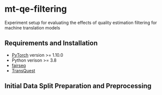 # mt-qe-filtering
Experiment setup for evaluating the effects of quality estimation filtering for machine translation models

## Requirements and Installation
- [PyTorch](https://pytorch.org/) version >= 1.10.0
- Python verison >= 3.8
- [fairseq](https://github.com/facebookresearch/fairseq)
- [TransQuest](https://github.com/TharinduDR/TransQuest)

## Initial Data Split Preparation and Preprocessing


